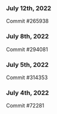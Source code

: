 ### July 12th, 2022

Commit #265938

### July 8th, 2022

Commit #294081

### July 5th, 2022

Commit #314353


### July 4th, 2022

Commit #72281
